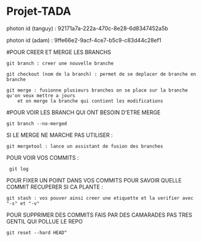 # Projet-TADA

photon id (tanguy) : 92171a7a-222a-470c-8e28-6d8347452a5b

photon id (adam)   : 9ffe66e2-9acf-4ce7-b5c9-c83d44c28ef1




#POUR CREER ET MERGE LES BRANCHS

	git branch : creer une nouvelle branche

	git checkout (nom de la branch) : permet de se deplacer de branche en branche

	git merge : fusionne plusieurs branches on se place sur la branche qu'on veux mettre a jours
	    et on merge la branche qui contient les modifications
	    
#POUR VOIR LES BRANCH QUI ONT BESOIN D'ETRE MERGE

	git branch --no-merged

SI LE MERGE NE MARCHE PAS UTILISER :
	
	git mergetool : lance un assistant de fusion des branches

POUR VOIR VOS COMMITS :
	 
	 git log

POUR FIXER UN POINT DANS VOS COMMITS POUR SAVOIR QUELLE COMMIT RECUPERER SI CA PLANTE :
	
	git stash : vos pouver ainsi creer une etiquette et la verifier avec "-s" et "-v"

POUR SUPPRIMER DES COMMITS FAIS PAR DES CAMARADES PAS TRES GENTIL QUI POLLUE LE REPO

	git reset --hard HEAD^
